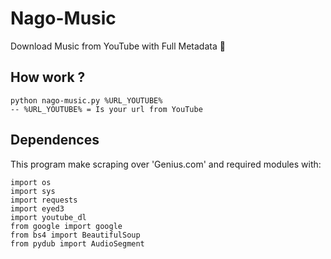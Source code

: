 # Nago-Music
Download Music from YouTube with Full Metadata  :musical_note:

## How work ?
```
python nago-music.py %URL_YOUTUBE%
-- %URL_YOUTUBE% = Is your url from YouTube
```

## Dependences
This program make scraping over 'Genius.com' and required modules with:

```
import os
import sys
import requests
import eyed3
import youtube_dl
from google import google
from bs4 import BeautifulSoup
from pydub import AudioSegment
```

